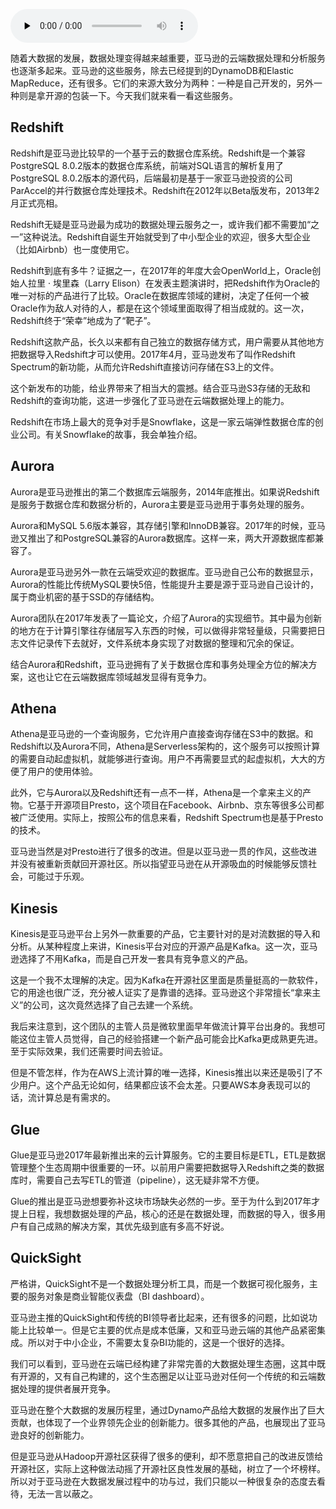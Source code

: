 <audio id="audio" title="081 | 亚马逊的大数据故事：创新和拿来并存的云服务" controls="" preload="none"><source id="mp3" src="https://static001.geekbang.org/resource/audio/81/0d/81970a2f30c496871ca78562a688730d.mp3"></audio>

随着大数据的发展，数据处理变得越来越重要，亚马逊的云端数据处理和分析服务也逐渐多起来。亚马逊的这些服务，除去已经提到的DynamoDB和Elastic MapReduce，还有很多。它们的来源大致分为两种：一种是自己开发的，另外一种则是拿开源的包装一下。今天我们就来看一看这些服务。

## Redshift

Redshift是亚马逊比较早的一个基于云的数据仓库系统。Redshift是一个兼容PostgreSQL 8.0.2版本的数据仓库系统，前端对SQL语言的解析复用了PostgreSQL 8.0.2版本的源代码，后端最初是基于一家亚马逊投资的公司ParAccel的并行数据仓库处理技术。Redshift在2012年以Beta版发布，2013年2月正式亮相。

Redshift无疑是亚马逊最为成功的数据处理云服务之一，或许我们都不需要加“之一”这种说法。Redshift自诞生开始就受到了中小型企业的欢迎，很多大型企业（比如Airbnb）也一度使用它。

Redshift到底有多牛？证据之一，在2017年的年度大会OpenWorld上，Oracle创始人拉里 · 埃里森（Larry Elison）在发表主题演讲时，把Redshift作为Oracle的唯一对标的产品进行了比较。Oracle在数据库领域的建树，决定了任何一个被Oracle作为敌人对待的人，都是在这个领域里面取得了相当成就的。这一次，Redshift终于“荣幸”地成为了“靶子”。

Redshift这款产品，长久以来都有自己独立的数据存储方式，用户需要从其他地方把数据导入Redshift才可以使用。2017年4月，亚马逊发布了叫作Redshift Spectrum的新功能，从而允许Redshift直接访问存储在S3上的文件。

这个新发布的功能，给业界带来了相当大的震撼。结合亚马逊S3存储的无敌和Redshift的查询功能，这进一步强化了亚马逊在云端数据处理上的能力。

Redshift在市场上最大的竞争对手是Snowflake，这是一家云端弹性数据仓库的创业公司。有关Snowflake的故事，我会单独介绍。

## Aurora

Aurora是亚马逊推出的第二个数据库云端服务，2014年底推出。如果说Redshift是服务于数据仓库和数据分析的，Aurora主要是亚马逊用于事务处理的服务。

Aurora和MySQL  5.6版本兼容，其存储引擎和InnoDB兼容。2017年的时候，亚马逊又推出了和PostgreSQL兼容的Aurora数据库。这样一来，两大开源数据库都兼容了。

Aurora是亚马逊另外一款在云端受欢迎的数据库。亚马逊自己公布的数据显示，Aurora的性能比传统MySQL要快5倍，性能提升主要是源于亚马逊自己设计的，属于商业机密的基于SSD的存储结构。

Aurora团队在2017年发表了一篇论文，介绍了Aurora的实现细节。其中最为创新的地方在于计算引擎往存储层写入东西的时候，可以做得非常轻量级，只需要把日志文件记录传下去就好，文件系统本身实现了对数据的整理和冗余的保证。

结合Aurora和Redshift，亚马逊拥有了关于数据仓库和事务处理全方位的解决方案，这也让它在云端数据库领域越发显得有竞争力。

## Athena

Athena是亚马逊的一个查询服务，它允许用户直接查询存储在S3中的数据。和Redshift以及Aurora不同，Athena是Serverless架构的，这个服务可以按照计算的需要自动起虚拟机，就能够进行查询。用户不再需要显式的起虚拟机，大大的方便了用户的使用体验。

此外，它与Aurora以及Redshift还有一点不一样，Athena是一个拿来主义的产物。它基于开源项目Presto，这个项目在Facebook、Airbnb、京东等很多公司都被广泛使用。实际上，按照公布的信息来看，Redshift Spectrum也是基于Presto的技术。

亚马逊当然是对Presto进行了很多的改进。但是以亚马逊一贯的作风，这些改进并没有被重新贡献回开源社区。所以指望亚马逊在从开源吸血的时候能够反馈社会，可能过于乐观。

## Kinesis

Kinesis是亚马逊平台上另外一款重要的产品，它主要针对的是对流数据的导入和分析。从某种程度上来讲，Kinesis平台对应的开源产品是Kafka。这一次，亚马逊选择了不用Kafka，而是自己开发一套具有竞争意义的产品。

这是一个我不太理解的决定。因为Kafka在开源社区里面是质量挺高的一款软件，它的用途也很广泛，充分被人证实了是靠谱的选择。亚马逊这个非常擅长“拿来主义”的公司，这次竟然选择了自己去建一个系统。

我后来注意到，这个团队的主管人员是微软里面早年做流计算平台出身的。我想可能这位主管人员觉得，自己的经验搭建一个新产品可能会比Kafka更成熟更先进。至于实际效果，我们还需要时间去验证。

但是不管怎样，作为在AWS上流计算的唯一选择，Kinesis推出以来还是吸引了不少用户。这个产品无论如何，结果都应该不会太差。只要AWS本身表现可以的话，流计算总是有需求的。

## Glue

Glue是亚马逊2017年最新推出来的云计算服务。它的主要目标是ETL，ETL是数据管理整个生态周期中很重要的一环。以前用户需要把数据导入Redshift之类的数据库时，需要自己去写ETL的管道（pipeline），这无疑非常不方便。

Glue的推出是亚马逊想要弥补这块市场缺失必然的一步。至于为什么到2017年才提上日程，我想数据处理的产品，核心的还是在数据处理，而数据的导入，很多用户有自己成熟的解决方案，其优先级到底有多高不好说。

## QuickSight

严格讲，QuickSight不是一个数据处理分析工具，而是一个数据可视化服务，主要的服务对象是商业智能仪表盘（BI dashboard）。

亚马逊主推的QuickSight和传统的BI领导者比起来，还有很多的问题，比如说功能上比较单一。但是它主要的优点是成本低廉，又和亚马逊云端的其他产品紧密集成。所以对于中小企业，不需要太复杂BI功能的，这是一个很好的选择。

我们可以看到，亚马逊在云端已经构建了非常完善的大数据处理生态圈，这其中既有开源的，又有自己构建的，这个生态圈足以让亚马逊对任何一个传统的和云端数据处理的提供者展开竞争。

亚马逊在整个大数据的发展历程里，通过Dynamo产品给大数据的发展作出了巨大贡献，也体现了一个业界领先企业的创新能力。很多其他的产品，也展现出了亚马逊良好的创新能力。

但是亚马逊从Hadoop开源社区获得了很多的便利，却不愿意把自己的改进反馈给开源社区，实际上这种做法动摇了开源社区良性发展的基础，树立了一个坏榜样。所以对于亚马逊在大数据发展过程中的功与过，我们只能以一种很复杂的态度去看待，无法一言以蔽之。


